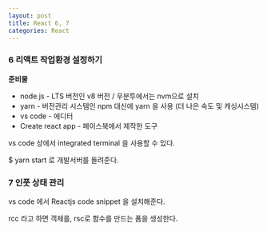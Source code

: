 ```yaml
---
layout: post
title: React 6, 7
categories: React
---
```


### 6 리액트 작업환경 설정하기

**준비물**

- node.js - LTS 버전인 v8 버전 / 우분투에서는 nvm으로 설치
- yarn - 버전관리 시스템인 npm 대신에 yarn 을 사용 (더 나은 속도 및 캐싱시스템)
- vs code - 에디터
- Create react app - 페이스북에서 제작한 도구



vs code 상에서 integrated terminal 을 사용할 수 있다.

$ yarn start 로 개발서버를 돌려준다.



### 7 인풋 상태 관리

vs code 에서 Reactjs code snippet 을 설치해준다.

rcc 라고 하면 객체를, rsc로 함수를 만드는 폼을 생성한다.

